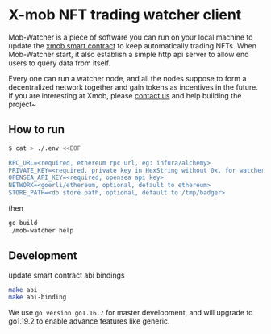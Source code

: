 # X-mob NFT trading watcher client

Mob-Watcher is a piece of software you can run on your local machine to update the [xmob smart contract](https://github.com/X-mob/metamob) to keep automatically trading NFTs. When Mob-Watcher start, it also establish a simple http api server to allow end users to query data from itself.

Every one can run a watcher node, and all the nodes suppose to form a decentralized network together and gain tokens as incentives in the future. If you are interesting at Xmob, please [contact us](https://twitter.com/XMob_eth) and help building the project~

## How to run

```sh
$ cat > ./.env <<EOF

RPC_URL=<required, ethereum rpc url, eg: infura/alchemy>
PRIVATE_KEY=<required, private key in HexString without 0x, for watcher account to send tx>
OPENSEA_API_KEY=<required, opensea api key>
NETWORK=<goerli/ethereum, optional, default to ethereum>
STORE_PATH=<db store path, optional, default to /tmp/badger>
```

then

```sh
go build
./mob-watcher help
```

## Development

update smart contract abi bindings

```sh
make abi
make abi-binding
```

We use `go version go1.16.7` for master development, and will upgrade to go1.19.2 to enable advance features like generic.
